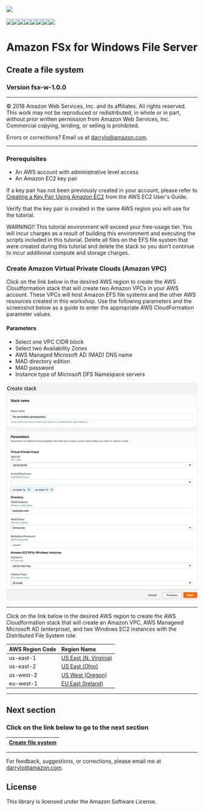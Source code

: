 ![](https://s3.amazonaws.com/aws-us-east-1/tutorial/AWS_logo_PMS_300x180.png)

![](https://s3.amazonaws.com/aws-us-east-1/tutorial/100x100_benefit_available.png)![](https://s3.amazonaws.com/aws-us-east-1/tutorial/100x100_benefit_ingergration.png)![](https://s3.amazonaws.com/aws-us-east-1/tutorial/100x100_benefit_ecryption-lock.png)![](https://s3.amazonaws.com/aws-us-east-1/tutorial/100x100_benefit_fully-managed.png)![](https://s3.amazonaws.com/aws-us-east-1/tutorial/100x100_benefit_lowcost-affordable.png)![](https://s3.amazonaws.com/aws-us-east-1/tutorial/100x100_benefit_performance.png)![](https://s3.amazonaws.com/aws-us-east-1/tutorial/100x100_benefit_scalable.png)![](https://s3.amazonaws.com/aws-us-east-1/tutorial/100x100_benefit_storage.png)
# **Amazon FSx for Windows File Server**

## Create a file system

### Version fsx-w-1.0.0

---

© 2018 Amazon Web Services, Inc. and its affiliates. All rights reserved. This work may not be  reproduced or redistributed, in whole or in part, without prior written permission from Amazon Web Services, Inc. Commercial copying, lending, or selling is prohibited.

Errors or corrections? Email us at [darrylo@amazon.com](mailto:darrylo@amazon.com).

---
### Prerequisites

* An AWS account with administrative level access
* An Amazon EC2 key pair

If a key pair has not been previously created in your account, please refer to [Creating a Key Pair Using Amazon EC2](http://docs.aws.amazon.com/AWSEC2/latest/UserGuide/ec2-key-pairs.html#having-ec2-create-your-key-pair) from the AWS EC2 User's Guide.  

Verify that the key pair is created in the same AWS region you will use for the tutorial.

WARNING!! This tutorial environment will exceed your free-usage tier. You will incur charges as a result of building this environment and executing the scripts included in this tutorial. Delete all files on the EFS file system that were created during this tutorial and delete the  stack so you don’t continue to incur additional compute and storage charges.

### Create Amazon Virtual Private Clouds (Amazon VPC)

Click on the link below in the desired AWS region to create the AWS Cloudformation stack that will create two Amazon VPCs in your AWS account. These VPCs will host Amazon EFS file systems and the other AWS resources created in this workshop. Use the following parameters and the screenshot below as a guide to enter the appropriate AWS CloudFormation parameter values.

#### Parameters

- Select one VPC CIDR block
- Select two Availability Zones
- AWS Managed Microsoft AD (MAD) DNS name
- MAD directory edition
- MAD password
- Instance type of Microsoft DFS Namespace servers

![](images/fsx_for_windows_prerequisites_parameters.png)

---

Click on the link below in the desired AWS region to create the AWS Cloudformation stack that will create an Amazon VPC, AWS Manageed Microsoft AD (enterprise), and two Windows EC2 instances with the Distributed File System role.

| AWS Region Code | Region Name |
| :--- | :--- 
| us-east-1 | [US East (N. Virginia)](https://console.aws.amazon.com/cloudformation/home?region=us-east-1#/stacks/new?stackName=fsx-workshop-prerequisites&templateURL=https://s3.amazonaws.com/aws-us-east-1/fsx-workshop/windows/current/templates/FSx_StackMaster_DFSn.yaml) |
| us-east-2 | [US East (Ohio)](https://console.aws.amazon.com/cloudformation/home?region=us-east-2#/stacks/new?stackName=fsx-workshop-prerequisites&templateURL=https://s3.amazonaws.com/aws-us-east-1/fsx-workshop/windows/current/templates/FSx_StackMaster_DFSn.yaml) |
| us-west-2 | [US West (Oregon)](https://console.aws.amazon.com/cloudformation/home?region=us-west-2#/stacks/new?stackName=fsx-workshop-prerequisites&templateURL=https://s3.amazonaws.com/aws-us-east-1/fsx-workshop/windows/current/templates/FSx_StackMaster_DFSn.yaml) |
| eu-west-1 | [EU East (Ireland)](https://console.aws.amazon.com/cloudformation/home?region=eu-west-1#/stacks/new?stackName=fsx-workshop-prerequisites&templateURL=https://s3.amazonaws.com/aws-us-east-1/fsx-workshop/windows/current/templates/FSx_StackMaster_DFSn.yaml) |

---
## Next section
### Click on the link below to go to the next section

| [**Create file system**](../workshop/1-create-file-system) |
| :---
---

For feedback, suggestions, or corrections, please email me at [darrylo@amazon.com](mailto:darrylo@amazon.com).

## License

This library is licensed under the Amazon Software License.
